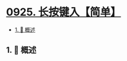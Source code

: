 # [0925. 长按键入【简单】](https://github.com/Tdahuyou/TNotes.leetcode/tree/main/notes/0925.%20%E9%95%BF%E6%8C%89%E9%94%AE%E5%85%A5%E3%80%90%E7%AE%80%E5%8D%95%E3%80%91)

<!-- region:toc -->

- [1. 📝 概述](#1--概述)

<!-- endregion:toc -->

## 1. 📝 概述
